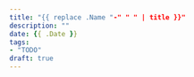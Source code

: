 ```yaml
---
title: "{{ replace .Name "-" " " | title }}"
description: ""
date: {{ .Date }}
tags:
- "TODO"
draft: true
---
```


